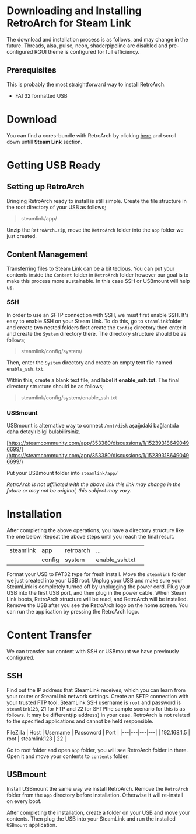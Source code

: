 
# Downloading and Installing RetroArch for Steam Link

The download and installation process is as follows, and may change in the future. Threads, alsa, pulse, neon, shaderpipeline are disabled and pre-configured RGUI theme is configured for full efficiency.

## Prerequisites

This is probably the most straightforward way to install RetroArch.

- FAT32 formatted USB

# Download 

You can find a cores-bundle with RetroArch by clicking [here](https://www.retroarch.com/index.php?page=platforms) and scroll down untill **Steam Link** section.

# Getting USB Ready

## Setting up RetroArch

Bringing RetroArch ready to install is still simple. Create the file structure in the root directory of your USB as follows;

> steamlink/app/

Unzip the `RetroArch.zip`,  move the `RetroArch` folder into the `app` folder we just created. 

## Content Management

Transferring files to Steam Link can be a bit tedious. You can put your contents inside the `Content` folder in `RetroArch` folder however our goal is to make this process more sustainable. In this case SSH or USBmount will help us.

### SSH

In order to use an SFTP connection with SSH, we must first enable SSH. It's easy to enable SSH on your Steam Link. To do this, go to `steamlink`folder and create two nested folders first create the `Config` directory then enter it and create the `System` directory there. The directory structure should be as follows;

> steamlink/config/system/

Then, enter the `System` directory and create an empty text file named `enable_ssh.txt`.

Within this, create a blank text file, and label it **enable_ssh.txt**. The final directory structure should be as follows;

> steamlink/config/system/enable_ssh.txt
> 
### USBmount

USBmount is alternative way to connect `/mnt/disk` aşağıdaki bağlantıda daha detaylı bilgi bulabilirsiniz.

[https://steamcommunity.com/app/353380/discussions/1/152393186490496699/](https://steamcommunity.com/app/353380/discussions/1/152393186490496699/)

Put your USBmount folder into `steamlink/app/`

*RetroArch is not affiliated with the above link this link may change in the future or may not be original, this subject may vary.*

# Installation

After completing the above operations, you have a directory structure like the one below. Repeat the above steps until you reach the final result.

|   |   |   |   |   |
|---|---|---|---|---|
| steamlink  |  app |  retroarch |...   |   |
|   | config  | system  | enable_ssh.txt  |   |


Format your USB to FAT32 type for fresh install. Move the `steamlink` folder we just created into your USB root. Unplug your USB and make sure your SteamLink is completely turned off by unplugging the power cord. Plug your USB into the first USB port, and then plug in the power cable. When Steam Link boots, RetroArch structure will be read, and RetroArch will be installed. Remove the USB after you see the RetroArch logo on the home screen. You can run the application by pressing the RetroArch logo.

# Content Transfer

We can transfer our content with SSH or USBmount we have previously configured.

## SSH

Find out the IP address that SteamLink receives, which you can learn from your router or SteamLink network settings. Create an SFTP connection with your trusted FTP tool. SteamLink SSH username is `root` and password is `steamlink123`, 21 for FTP and 22 for SFTPthe sample scenario for this is as follows. It may be different(ip address) in your case. RetroArch is not related to the specified applications and cannot be held responsible.

FileZilla
| Host  | Username  | Passoword  | Port  |
|---|---|---|---|
| 192.168.1.5  | root  |  steamlink123 | 22  |

Go to root folder and open `app` folder, you will see RetroArch folder in there. Open it and move your contents to `contents` folder.

## USBmount

Install USBmount the same way we install RetroArch. Remove the `RetroArch` folder from the `app` directory before installation. Otherwise it will re-install on every boot.

After completing the installation, create a folder on your USB and move your contents. Then plug the USB into your SteamLink and run the installed `USBmount` application.

